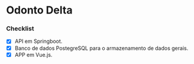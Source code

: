 # Odonto Delta

### Checklist
- [x] API em Springboot.
- [x] Banco de dados PostegreSQL para o armazenamento de dados gerais.
- [x] APP em Vue.js.
